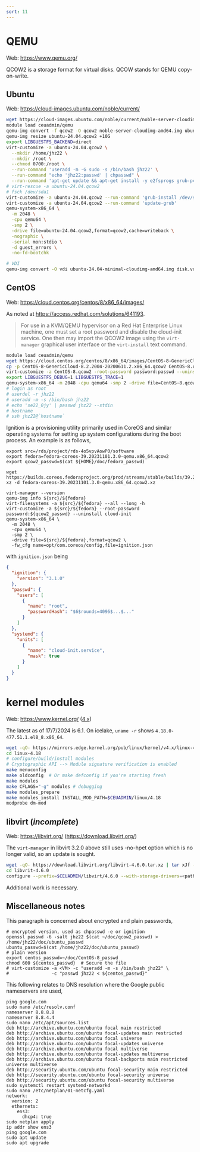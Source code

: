 ```yaml
---
sort: 11
---
```


# QEMU

Web: <https://www.qemu.org/>

QCOW2 is a storage format for virtual disks. QCOW stands for QEMU copy-on-write.

## Ubuntu

Web: <https://cloud-images.ubuntu.com/noble/current/>

```bash
wget https://cloud-images.ubuntu.com/noble/current/noble-server-cloudimg-amd64.img
module load ceuadmin/qemu
qemu-img convert -f qcow2 -O qcow2 noble-server-cloudimg-amd64.img ubuntu-24.04.qcow2
qemu-img resize ubuntu-24.04.qcow2 +10G
export LIBGUESTFS_BACKEND=direct
virt-customize -a ubuntu-24.04.qcow2 \
  --mkdir /home/jhz22 \
  --mkdir /root \
  --chmod 0700:/root \
  --run-command 'useradd -m -G sudo -s /bin/bash jhz22' \
  --run-command "echo 'jhz22:passwd' | chpasswd" \
  --run-command 'apt-get update && apt-get install -y e2fsprogs grub-pc'
# virt-rescue -a ubuntu-24.04.qcow2
# fsck /dev/sda1
virt-customize -a ubuntu-24.04.qcow2 --run-command 'grub-install /dev/sda'
virt-customize -a ubuntu-24.04.qcow2 --run-command 'update-grub'
qemu-system-x86_64 \
  -m 2048 \
  -cpu qemu64 \
  -smp 2 \
  -drive file=ubuntu-24.04.qcow2,format=qcow2,cache=writeback \
  -nographic \
  -serial mon:stdio \
  -d guest_errors \
  -no-fd-bootchk

# VDI
qemu-img convert -O vdi ubuntu-24.04-minimal-cloudimg-amd64.img disk.vdi
```

## CentOS

Web: <https://cloud.centos.org/centos/8/x86_64/images/>

As noted at <https://access.redhat.com/solutions/641193>.

> For use in a KVM/QEMU hypervisor on a Red Hat Enterprise Linux machine, one must set a root password and disable the cloud-init service.
> One then may import the QCOW2 image using the `virt-manager` graphical user interface or the `virt-install` text command.

```bash
module load ceuadmin/qemu
wget https://cloud.centos.org/centos/8/x86_64/images/CentOS-8-GenericCloud-8.2.2004-20200611.2.x86_64.qcow2
cp -p CentOS-8-GenericCloud-8.2.2004-20200611.2.x86_64.qcow2 CentOS-8.qcow2
virt-customize -a CentOS-8.qcow2 -root-password password:passwd --uninstall cloud-init
export LIBGUESTFS_DEBUG=1 LIBGUESTFS_TRACE=1
qemu-system-x86_64 -m 2048 -cpu qemu64 -smp 2 -drive file=CentOS-8.qcow2,format=qcow2,cache=writeback -nographic
# login as root
# userdel -r jhz22
# useradd -m -s /bin/bash jhz22
# echo 'se22_0jy' | passwd jhz22 --stdin
# hostname
# ssh jhz22@`hostname`
```

Ignition is a provisioning utility primarily used in CoreOS and similar operating systems for setting up system configurations
during the boot process. An example is as follows,

```
export src=/rds/project/rds-4o5vpvAowP0/software
export fedora=fedora-coreos-39.20231101.3.0-qemu.x86_64.qcow2
export qcow2_passwd=$(cat ${HOME}/doc/fedora_passwd)

wget https://builds.coreos.fedoraproject.org/prod/streams/stable/builds/39.20231101.3.0/x86_64/$fedora.xz
xz -d fedora-coreos-39.20231101.3.0-qemu.x86_64.qcow2.xz

virt-manager --version
qemu-img info ${src}/${fedora}
virt-filesystems -a ${src}/${fedora} --all --long -h
virt-customize -a ${src}/${fedora} --root-password password:${qcow2_passwd} --uninstall cloud-init
qemu-system-x86_64 \
  -m 2048 \
  -cpu qemu64 \
  -smp 2 \
  -drive file=${src}/${fedora},format=qcow2 \
  -fw_cfg name=opt/com.coreos/config,file=ignition.json
```

with `ignition.json` being

```json
{
  "ignition": {
    "version": "3.1.0"
  },
  "passwd": {
    "users": [
      {
        "name": "root",
        "passwordHash": "$6$rounds=4096$...$..."
      }
    ]
  },
  "systemd": {
    "units": [
      {
        "name": "cloud-init.service",
        "mask": true
      }
    ]
  }
}
```

# kernel modules

Web: <https://www.kernel.org/> ([4.x](https://mirrors.edge.kernel.org/pub/linux/kernel/v4.x/))

The latest as of 17/7/2024 is 6.1. On icelake, `uname -r` shows `4.18.0-477.51.1.el8_8.x86_64`.

```bash
wget -qO- https://mirrors.edge.kernel.org/pub/linux/kernel/v4.x/linux-4.18.tar.gz | tar xvfz -
cd linux-4.18
# configure/build/install modules
# Cryptographic API --> Module signature verification is enabled
make menuconfig
make oldconfig  # Or make defconfig if you're starting fresh
make modules
make CFLAGS="-g" modules # debugging
make modules_prepare
make modules_install INSTALL_MOD_PATH=$CEUADMIN/linux/4.18
modprobe dm-mod
```

## libvirt (*incomplete*)

Web: <https://libvirt.org/> (<https://download.libvirt.org/>)

The `virt-manager` in libvirt 3.2.0 above still uses -no-hpet option which is no longer valid, so an update is sought.

```bash
wget -qO- https://download.libvirt.org/libvirt-4.6.0.tar.xz | tar xJf -
cd libvrit-4.6.0
configure --prefix=$CEUADMIN/libvirt/4.6.0 --with-storage-drivers=<path> --with-storage-mpath
```

Additional work is necessary.

## Miscellaneous notes

This paragraph is concerned about encrypted and plain passwords,

```
# encrypted version, used as chpasswd -e or ignition
openssl passwd -6 -salt jhz22 $(cat ~/doc/qcow2_passwd) > /home/jhz22/doc/ubuntu_passwd
ubuntu_passwd=$(cat /home/jhz22/doc/ubuntu_passwd)
# plain version
export centos_passwd=~/doc/CentOS-8_passwd
chmod 600 ${centos_passwd}  # Secure the file
# virt-customize -a <VM> -c "useradd -m -s /bin/bash jhz22" \
#                -c "passwd jhz22 < ${centos_passwd}"
```

This following relates to DNS resolution where the Google public nameservers are used,

```
ping google.com
sudo nano /etc/resolv.conf
nameserver 8.8.8.8
nameserver 8.8.4.4
sudo nano /etc/apt/sources.list
deb http://archive.ubuntu.com/ubuntu focal main restricted
deb http://archive.ubuntu.com/ubuntu focal-updates main restricted
deb http://archive.ubuntu.com/ubuntu focal universe
deb http://archive.ubuntu.com/ubuntu focal-updates universe
deb http://archive.ubuntu.com/ubuntu focal multiverse
deb http://archive.ubuntu.com/ubuntu focal-updates multiverse
deb http://archive.ubuntu.com/ubuntu focal-backports main restricted universe multiverse
deb http://security.ubuntu.com/ubuntu focal-security main restricted
deb http://security.ubuntu.com/ubuntu focal-security universe
deb http://security.ubuntu.com/ubuntu focal-security multiverse
sudo systemctl restart systemd-networkd
sudo nano /etc/netplan/01-netcfg.yaml
network:
  version: 2
  ethernets:
    ens3:
      dhcp4: true
sudo netplan apply
ip addr show ens3
ping google.com
sudo apt update
sudo apt upgrade
```
